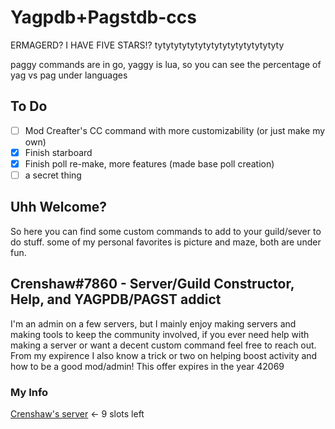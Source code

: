 # Yagpdb+Pagstdb-ccs
ERMAGERD? I HAVE FIVE STARS!?
tytytytytytytytytytytytytytytyty

paggy commands are in go, yaggy is lua, so you can see the percentage of yag vs pag under languages 

## To Do
- [ ] Mod Creafter's CC command with more customizability (or just make my own)
- [x] Finish starboard
- [x] Finish poll re-make, more features (made base poll creation)
- [ ] a secret thing

## Uhh Welcome?
So here you can find some custom commands to add to your guild/sever to do stuff.
some of my personal favorites is picture and maze, both are under fun.

## Crenshaw#7860 - Server/Guild Constructor, Help, and YAGPDB/PAGST addict
I'm an admin on a few servers, but I mainly enjoy making servers and making tools to keep the community involved,
if you ever need help with making a server or want a decent custom command feel free to reach out.
From my expirence I also know a trick or two on helping boost activity and how to be a good mod/admin!
This offer expires in the year 42069

### My Info
[Crenshaw's server](https://discord.gg/EAvNyp4usR) <- 9 slots left
